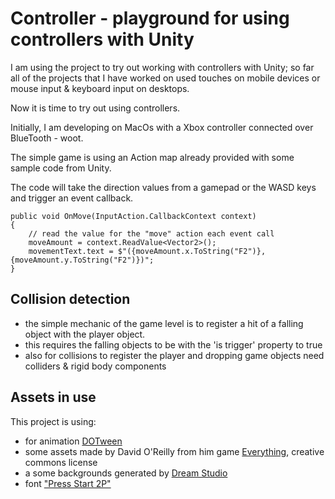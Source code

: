 # Controller - playground for using controllers with Unity

I am using the project to try out working with controllers with Unity; so far all of the projects that I have worked on used touches on mobile devices or mouse input & keyboard input on desktops.  

Now it is time to try out using controllers.

Initially, I am developing on MacOs with a Xbox controller connected over BlueTooth - woot.


The simple game is using an Action map already provided with some sample code from Unity.

The code will take the direction values from a gamepad or the WASD keys and trigger an event callback.

```
public void OnMove(InputAction.CallbackContext context)
{
	// read the value for the "move" action each event call
	moveAmount = context.ReadValue<Vector2>();
	movementText.text = $"({moveAmount.x.ToString("F2")}, {moveAmount.y.ToString("F2")})";
}
```

## Collision detection

- the simple mechanic of the game level is to register a hit of a falling object with the player object.
- this requires the falling objects to be with the 'is trigger' property to true
- also for collisions to register the player and dropping game objects need colliders & rigid body components


## Assets in use

This project is using:

- for animation [DOTween](http://dotween.demigiant.com)
- some assets made by David O'Reilly from him game [Everything](https://www.davidoreilly.com/library), creative commons license
- a some backgrounds generated by [Dream Studio](https://beta.dreamstudio.ai/generate)
- font ["Press Start 2P"](https://fonts.google.com/specimen/Press+Start+2P)

